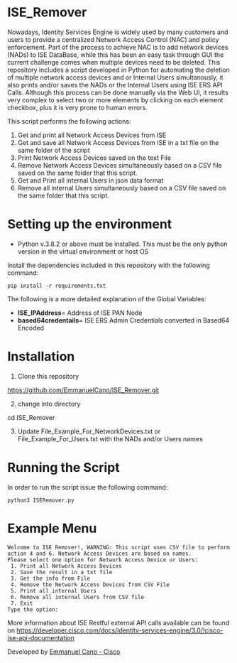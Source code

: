 # ISE_Remover

Nowadays, Identity Services Engine is widely used by many customers and users to provide a centralized Network Access Control (NAC) and policy enforcement. Part of the process to achieve NAC is to add network devices (NADs) to ISE DataBase, while this has been an easy task through GUI the current challenge comes when multiple devices need to be deleted. This repository includes a script developed in Python for automating the deletion of multiple network access devices and or Internal Users simultanously, it also prints and/or saves the NADs or the Internal Users using ISE ERS API Calls. Although this process can be done manually via the Web UI, it results very complex to select two or more elements by clicking on each element checkbox, plus it is very prone to human errors.

This script  performs the following actions:
1. Get and print all Network Access Devices from ISE
2. Get and save all Network Access Devices from ISE in a txt file on the same folder of the script
3. Print Network Access Devices saved on the text File
4. Remove Network Access Devices simultaneously based on a CSV file saved on the same folder that this script.
5. Get and Print all internal Users in json data format
6. Remove all internal Users simultaneously based on a CSV file saved on the same folder that this script.

# Setting up the environment

- Python v.3.8.2 or above must be installed. This must be the only python version in the virtual environment or host OS

Install the dependencies included in this repository with the following command:
```
pip install -r requirements.txt
```

The following is a more detailed explanation of the Global Variables:

- **ISE_IPAddress**= Address of ISE PAN Node 
- **based64credentails**= ISE ERS Admin Credentials converted in Based64 Encoded 


# Installation

1. Clone this repository 

https://github.com/EmmanuelCano/ISE_Remover.git

2. change into directory

cd ISE_Remover

3. Update File_Example_For_NetworkDevices.txt or File_Example_For_Users.txt with the NADs and/or Users names


# Running the Script

In order to run the script issue the following command:

```
python3 ISERemover.py

```

# Example Menu
```
Welcome to ISE Remover!, WARNING: This script uses CSV file to perform action 4 and 6. Network Access Devices are based on names.
Please select one option for Network Access Device or Users:
 1. Print all Network Access Devices 
 2. Save the result in a txt file 
 3. Get the info from File 
 4. Remove the Network Access Devices from CSV File  
 5. Print all internal Users 
 6. Remove all internal Users from CSV file 
 7. Exit 
Type the option: 
```


More information about ISE Restful external API calls available can be found on https://developer.cisco.com/docs/identity-services-engine/3.0/!cisco-ise-api-documentation

Developed by [Emmanuel Cano - Cisco](https://www.linkedin.com/in/emmanuel-cano/)

